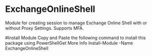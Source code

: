 # ExchangeOnlineShell
Module for creating session to manage Exchange Online Shell with or without Proxy Settings. Supports MFA.

#Install Module
Copy and Paste the following command to install this package using PowerShellGet More Info
Install-Module -Name ExchangeOnlineShell 
